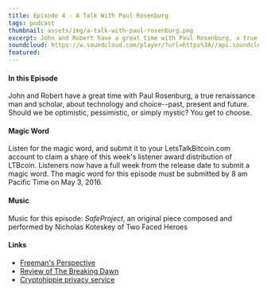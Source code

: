 ```yaml
---
title: Episode 4 - A Talk With Paul Rosenburg
tags: podcast
thumbnail: assets/img/a-talk-with-paul-rosenburg.png
excerpt: John and Robert have a great time with Paul Rosenburg, a true renaissance man and scholar, about technology and choice--past, present and future. Should we be optimistic, pessimistic, or simply mystic? You get to choose.
soundcloud: https://w.soundcloud.com/player/?url=https%3A//api.soundcloud.com/tracks/260914065
featured:
---
```


#### In this Episode

John and Robert have a great time with Paul Rosenburg, a true renaissance man and scholar, about technology and choice--past, present and future. Should we be optimistic, pessimistic, or simply mystic? You get to choose.  

#### Magic Word

Listen for the magic word, and submit it to your LetsTalkBitcoin.com account to claim a share of this week's  listener award distribution of LTBcoin. Listeners now have a full week from the release date to submit a magic word. The magic word for this episode must be submitted by 8 am Pacific Time on May 3, 2016.

#### Music

Music for this episode: *SafeProject*, an original piece composed and performed by Nicholas Koteskey of Two Faced Heroes

#### Links

- [Freeman's Perspective](http://www.freemansperspective.com/)
- [Review of The Breaking Dawn](http://www.freemansperspective.com/the-breaking-dawn-a-book-review-by-jim-davidson/)
- [Cryptohippie privacy service](https://secure.cryptohippie.com/)
